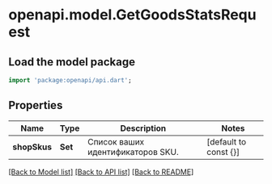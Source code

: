 # openapi.model.GetGoodsStatsRequest

## Load the model package
```dart
import 'package:openapi/api.dart';
```

## Properties
Name | Type | Description | Notes
------------ | ------------- | ------------- | -------------
**shopSkus** | **Set<String>** | Список ваших идентификаторов SKU.  | [default to const {}]

[[Back to Model list]](../README.md#documentation-for-models) [[Back to API list]](../README.md#documentation-for-api-endpoints) [[Back to README]](../README.md)


